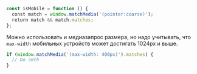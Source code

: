 ```js
const isMobile = function () {
  const match = window.matchMedia('(pointer:coarse)');
  return match && match.matches;
};
```

Можно использовать и медиазапрос размера, но надо учитывать, что `max-width` мобильных устройств может достигать 1024px и выше.

```js
if (window.matchMedia('(max-width: 400px)').matches) {
  // Do smth
}
```
